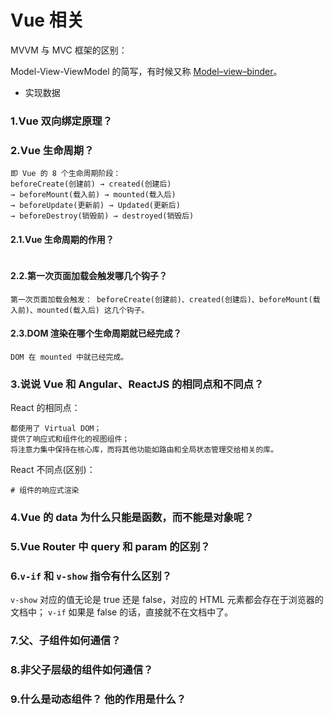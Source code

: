 # Vue 相关

MVVM 与 MVC 框架的区别：

Model-View-ViewModel 的简写，有时候又称 [Model–view–binder](https://en.wikipedia.org/wiki/Model%E2%80%93view%E2%80%93viewmodel)。

- 实现数据

### 1.Vue 双向绑定原理？

### 2.Vue 生命周期？

```
即 Vue 的 8 个生命周期阶段：
beforeCreate(创建前) → created(创建后)
→ beforeMount(载入前) → mounted(载入后)
→ beforeUpdate(更新前) → Updated(更新后)
→ beforeDestroy(销毁前) → destroyed(销毁后)
```

#### 2.1.Vue 生命周期的作用？

```

```

#### 2.2.第一次页面加载会触发哪几个钩子？

```
第一次页面加载会触发： beforeCreate(创建前)、created(创建后)、beforeMount(载入前)、mounted(载入后) 这几个钩子。
```

#### 2.3.DOM 渲染在哪个生命周期就已经完成？

```
DOM 在 mounted 中就已经完成。
```

### 3.说说 Vue 和 Angular、ReactJS 的相同点和不同点？

React 的相同点：

```
都使用了 Virtual DOM；
提供了响应式和组件化的视图组件；
将注意力集中保持在核心库，而将其他功能如路由和全局状态管理交给相关的库。
```

React 不同点(区别)：

```
# 组件的响应式渲染
```

### 4.Vue 的 data 为什么只能是函数，而不能是对象呢？

### 5.Vue Router 中 query 和 param 的区别？

### 6.`v-if` 和 `v-show` 指令有什么区别？

`v-show` 对应的值无论是 true 还是 false，对应的 HTML 元素都会存在于浏览器的文档中；
`v-if` 如果是 false 的话，直接就不在文档中了。

### 7.父、子组件如何通信？

### 8.非父子层级的组件如何通信？

### 9.什么是动态组件？ 他的作用是什么？
